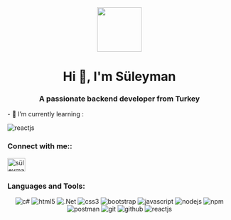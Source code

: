 <div align="center">
      <img src="https://media.giphy.com/media/M9gbBd9nbDrOTu1Mqx/giphy.gif" width="100" />
</div>   

<h1 align="center">Hi 👋, I'm Süleyman</h1>
<h3 align="center">A passionate backend developer from Turkey</h3>
- 🌱 I’m currently learning : <p align:left> <img src="https://img.shields.io/badge/React-20232A?style=for-the-badge&logo=react&logoColor=61DAFB" alt="reactjs" /></p>
<h3 align="left">Connect with me::</h3>
<p align="left">
<a href="https://linkedin.com/in/süleyman-solak-335678202" target="blank"><img align="center" src="https://raw.githubusercontent.com/rahuldkjain/github-profile-readme-generator/master/src/images/icons/Social/linked-in-alt.svg" alt="süleyman-solak-335678202" height="30" width="40" /></a>
</p>

<h3 align="left">Languages and Tools:</h3>
<p align="center">
      <img src="https://img.shields.io/badge/C%23-239120?style=for-the-badge&logo=c-sharp&logoColor=white" alt="c#"/>
    <img src="https://img.shields.io/badge/HTML5-E34F26?style=for-the-badge&logo=html5&logoColor=white" alt="html5" />
      <img src="https://img.shields.io/badge/.NET-512BD4?style=for-the-badge&logo=dotnet&logoColor=white" alt=".Net"/>
    <img src="https://img.shields.io/badge/CSS3-1572B6?style=for-the-badge&logo=css3&logoColor=white" alt="css3" />
    <img src="https://img.shields.io/badge/Bootstrap-563D7C?style=for-the-badge&logo=bootstrap&logoColor=white"
        alt="bootstrap" />
    <img src="https://img.shields.io/badge/JavaScript-323330?style=for-the-badge&logo=javascript&logoColor=F7DF1E"
        alt="javascript" />
    <img src="https://img.shields.io/badge/Node.js-339933?style=for-the-badge&logo=nodedotjs&logoColor=white"
        alt="nodejs" />
    <img src="https://img.shields.io/badge/npm-CB3837?style=for-the-badge&logo=npm&logoColor=white" alt="npm" />
    <img src="https://img.shields.io/badge/Postman-FF6C37?style=for-the-badge&logo=Postman&logoColor=white"
        alt="postman" />
    <img src="https://img.shields.io/badge/Git-f44d27?style=for-the-badge&logo=git&logoColor=white" alt="git" />
    <img src="https://img.shields.io/badge/GitHub-100000?style=for-the-badge&logo=github&logoColor=white"
        alt="github" />
    <img src="https://img.shields.io/badge/React-20232A?style=for-the-badge&logo=react&logoColor=61DAFB"
        alt="reactjs" />
</p>
